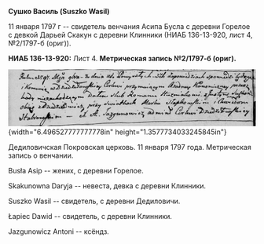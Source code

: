 **Сушко Василь (Suszko Wasil)**

11 января 1797 г -- свидетель венчания Асипа Бусла с деревни Горелое с
девкой Дарьей Скакун с деревни Клинники (НИАБ 136-13-920, лист 4,
№2/1797-б (ориг)).

**НИАБ 136-13-920:** Лист 4. **Метрическая запись №2/1797-б (ориг).**

![](./media/5fa0be02cc3f881d9f9ed1406061abc195d38e04.png){width="6.496527777777778in"
height="1.3577734033245845in"}

Дедиловичская Покровская церковь. 11 января 1797 года. Метрическая
запись о венчании.

Busła Asip -- жених, с деревни Горелое.

Skakunowna Daryja -- невеста, девка с деревни Клинники.

Suszko Wasil -- свидетель, с деревни Дедиловичи.

Łapiec Dawid -- свидетель, с деревни Клинники.

Jazgunowicz Antoni -- ксёндз.
